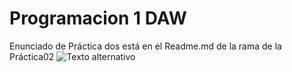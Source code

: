 # Programacion 1 DAW
Enunciado de Práctica dos está en el Readme.md de la rama de la Práctica02
![Texto alternativo](https://encrypted-tbn0.gstatic.com/images?q=tbn:ANd9GcSCUaDjGczuu5b038vjXDstYNwIUtEc7rS3Fw&s)
